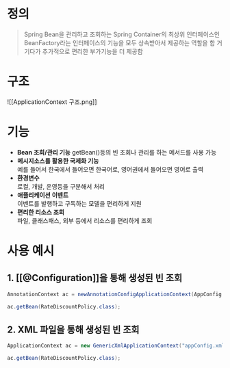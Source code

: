 # 정의

> Spring Bean을 관리하고 조회하는 Spring Container의 최상위 인터페이스인 BeanFactory라는 인터페이스의 기능을 모두 상속받아서 제공하는 역할을 함
> 거기다가 추가적으로 편리한 부가기능을 더 제공함

# 구조
![[ApplicationContext 구조.png]]

# 기능
- **Bean 조회/관리 기능**
	getBean()등의 빈 조회나 관리를 하는 메서드를 사용 가능
- **메시지소스를 활용한 국제화 기능**  
	예를 들어서 한국에서 들어오면 한국어로, 영어권에서 들어오면 영어로 출력
- **환경변수**  
	로컬, 개발, 운영등을 구분해서 처리
- **애플리케이션 이벤트**  
	이벤트를 발행하고 구독하는 모델을 편리하게 지원
- **편리한 리소스 조회**  
	파일, 클래스패스, 외부 등에서 리소스를 편리하게 조회

# 사용 예시
## 1. [[@Configuration]]을 통해 생성된 빈 조회
```java
AnnotationContext ac = newAnnotationConfigApplicationContext(AppConfig.class);

ac.getBean(RateDiscountPolicy.class);
```
## 2. XML 파일을 통해 생성된 빈 조회
```java
ApplicationContext ac = new GenericXmlApplicationContext("appConfig.xml");

ac.getBean(RateDiscountPolicy.class);
```